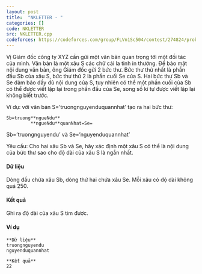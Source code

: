 ```yaml
---
layout: post
title:  "NKLETTER - "
categories: []
code: NKLETTER
src: NKLETTER.cpp
codeforces: https://codeforces.com/group/FLVn1Sc504/contest/274824/problem/K
---
```




  


Vị Giám đốc công ty XYZ cần gửi một văn bản quan trọng tới một đối tác của mình. Văn bản là một xâu S các chữ cái la tinh in thường. Để bảo mật nội dung văn bản, ông Giám đốc gửi 2 bức thư. Bức thư thứ nhất là phần đầu Sb của xâu S, bức thư thứ 2 là phần cuối Se của S. Hai bức thư Sb và Se đảm bảo đầy đủ nội dung của S, tuy nhiên có thể một phần cuối của Sb có thể được viết lặp lại trong phần đầu của Se, song số kí tự được viết lặp lại không biết trước.

Ví dụ: với văn bản S=’truongnguyenduquannhat’ tạo ra hai bức thư:

```
Sb=truong**ngueNdu**
         **ngueNdu**quanNhat=Se=

```

Sb=’truongnguyendu’ và Se=’nguyenduquannhat’

Yêu cầu: Cho hai xâu Sb và Se, hãy xác định một xâu S có thể là nội dung của bức thư sao cho độ dài của xâu S là ngắn nhất.

#### Dữ liệu

Dòng đầu chứa xâu Sb, dòng thứ hai chứa xâu Se. Mỗi xâu có độ dài không quá 250.

#### Kết quả

Ghi ra độ dài của xâu S tìm được.

#### Ví dụ

```
**Dữ liệu**
truongnguyendu
nguyenduquannhat

**Kết quả**
22

```

<!--more-->

